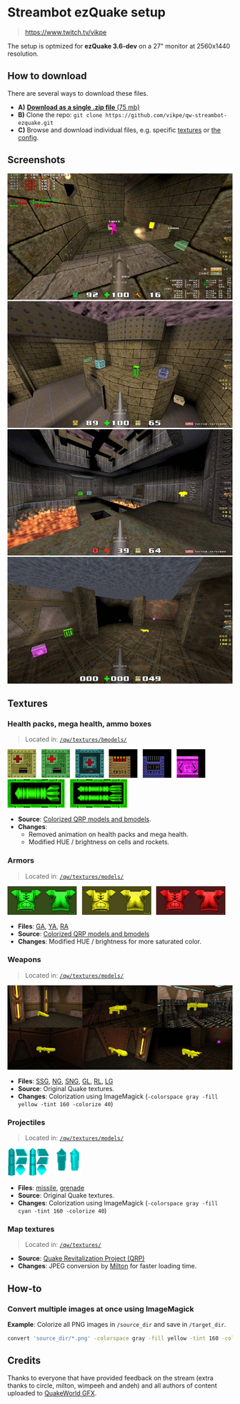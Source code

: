 # Streambot ezQuake setup
> https://www.twitch.tv/vikpe

The setup is optmized for **ezQuake 3.6-dev** on a 27" monitor at 2560x1440 resolution.

## How to download
There are several ways to download these files.

* **A)** [**Download as a single .zip file** (75 mb)](https://github.com/vikpe/qw-streambot-ezquake/archive/refs/heads/main.zip)
* **B)** Clone the repo: `git clone https://github.com/vikpe/qw-streambot-ezquake.git`
* **C)** Browse and download individual files, e.g. specific [textures](#textures) or [the config](https://github.com/vikpe/qw-streambot-ezquake/blob/main/ezquake/configs/streambot.cfg).


## Screenshots
![screenshot 1](.github/screenshot_01.jpg)
![screenshot 2](.github/screenshot_02.jpg)
![screenshot 3](.github/screenshot_03.jpg)
![screenshot 4](.github/screenshot_04.jpg)


## Textures

### Health packs, mega health, ammo boxes
> Located in: [`/qw/textures/bmodels/`](https://github.com/vikpe/qw-streambot-ezquake/tree/main/qw/textures/bmodels)

<img src="https://raw.githubusercontent.com/vikpe/qw-streambot-ezquake/main/qw/textures/bmodels/med3_0.png" height="64"> &nbsp; <img src="https://raw.githubusercontent.com/vikpe/qw-streambot-ezquake/main/qw/textures/bmodels/+0_med25.png" height="64"> &nbsp; <img src="https://raw.githubusercontent.com/vikpe/qw-streambot-ezquake/main/qw/textures/bmodels/+0_med100.png" height="64"> &nbsp; 
<img src="https://raw.githubusercontent.com/vikpe/qw-streambot-ezquake/main/qw/textures/bmodels/shot0sid.png" height="64"> &nbsp; 
<img src="https://raw.githubusercontent.com/vikpe/qw-streambot-ezquake/main/qw/textures/bmodels/nail0sid.png" height="64"> &nbsp;
<img src="https://raw.githubusercontent.com/vikpe/qw-streambot-ezquake/main/qw/textures/bmodels/batt1sid.png" height="64"> &nbsp; 
<img src="https://raw.githubusercontent.com/vikpe/qw-streambot-ezquake/main/qw/textures/bmodels/rock1sid.png" height="64"> &nbsp; 
<img src="https://raw.githubusercontent.com/vikpe/qw-streambot-ezquake/main/qw/textures/bmodels/rock0sid.png" height="64"> 

* **Source**: [Colorized QRP models and bmodels](https://gfx.quakeworld.nu/details/372/colorized-qrp-models-and-bmodels/).
* **Changes**:
  * Removed animation on health packs and mega health.
  * Modified HUE / brightness on cells and rockets.


### Armors
> Located in: [`/qw/textures/models/`](https://github.com/vikpe/qw-streambot-ezquake/tree/main/qw/textures/models)

<img src="https://raw.githubusercontent.com/vikpe/qw-streambot-ezquake/main/qw/textures/models/armor_0.png" height="64"> &nbsp; 
<img src="https://raw.githubusercontent.com/vikpe/qw-streambot-ezquake/main/qw/textures/models/armor_1.png" height="64"> &nbsp; 
<img src="https://raw.githubusercontent.com/vikpe/qw-streambot-ezquake/main/qw/textures/models/armor_2.png" height="64">

* **Files**: [GA](https://github.com/vikpe/qw-streambot-ezquake/blob/main/qw/textures/models/armor_0.png), [YA](https://github.com/vikpe/qw-streambot-ezquake/blob/main/qw/textures/models/armor_1.png), [RA](https://github.com/vikpe/qw-streambot-ezquake/blob/main/qw/textures/models/armor_2.png)
* **Source**: [Colorized QRP models and bmodels](https://gfx.quakeworld.nu/details/372/colorized-qrp-models-and-bmodels/)
* **Changes**: Modified HUE / brightness for more saturated color.


### Weapons
> Located in: [`/qw/textures/models/`](https://github.com/vikpe/qw-streambot-ezquake/tree/main/qw/textures/models)

![weapons](.github/weapons.jpg)

* **Files**: [SSG](https://github.com/vikpe/qw-streambot-ezquake/blob/main/qw/textures/models/g_shot_0.png), [NG](https://github.com/vikpe/qw-streambot-ezquake/blob/main/qw/textures/models/g_nail_0.png), [SNG](https://github.com/vikpe/qw-streambot-ezquake/blob/main/qw/textures/models/g_nail2_0.png), [GL](https://github.com/vikpe/qw-streambot-ezquake/blob/main/qw/textures/models/g_rock_0.png), [RL](https://github.com/vikpe/qw-streambot-ezquake/blob/main/qw/textures/models/g_rock2_0.png), [LG](https://github.com/vikpe/qw-streambot-ezquake/blob/main/qw/textures/models/g_light_0.png)
* **Source**: Original Quake textures.
* **Changes**: Colorization using ImageMagick (`-colorspace gray -fill yellow -tint 160 -colorize 40`)


### Projectiles
> Located in: [`/qw/textures/models/`](https://github.com/vikpe/qw-streambot-ezquake/tree/main/qw/textures/models)

<img src="https://raw.githubusercontent.com/vikpe/qw-streambot-ezquake/main/qw/textures/models/missile_0.png" height="64"> &nbsp; 
<img src="https://raw.githubusercontent.com/vikpe/qw-streambot-ezquake/main/qw/textures/models/grenade_0.png" height="64">

* **Files**: [missile](https://github.com/vikpe/qw-streambot-ezquake/blob/main/qw/textures/models/missile_0.png), [grenade](https://github.com/vikpe/qw-streambot-ezquake/blob/main/qw/textures/models/grenade_0.png)
* **Source**: Original Quake textures.
* **Changes**: Colorization using ImageMagick (`-colorspace gray -fill cyan -tint 160 -colorize 40`)


### Map textures
> Located in: [`/qw/textures/`](https://github.com/vikpe/qw-streambot-ezquake/tree/main/qw/textures/)

* **Source**: [Quake Revitalization Project (QRP)](http://qrp.quakeone.com/downloads/)
* **Changes**: JPEG conversion by [Milton](https://www.twitch.tv/Miltonizer) for faster loading time.


## How-to

### Convert multiple images at once using ImageMagick
**Example**: Colorize all PNG images in `/source_dir` and save in `/target_dir`.
```sh
convert 'source_dir/*.png' -colorspace gray -fill yellow -tint 160 -colorize 40 -set filename:fn '%[basename]' 'target_dir/%[filename:fn].png
```

## Credits
Thanks to everyone that have provided feedback on the stream (extra thanks to circle, milton, wimpeeh and andeh) and all authors of content uploaded to [QuakeWorld GFX](https://gfx.quakeworld.nu/).
